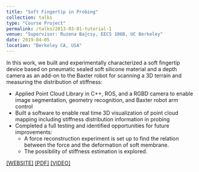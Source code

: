 ```yaml
---
title: "Soft Fingertip in Probing"
collection: talks
type: "Course Project"
permalink: /talks/2013-03-01-tutorial-1
venue: "Supervisor: Ruzena Bajcsy, EECS 106B, UC Berkeley"
date: 2019-04-05
location: "Berkeley CA, USA"
---
```


In this work, we built and experimentally characterized a soft fingertip device based on pneumatic sealed soft silicone material and a depth camera as an add-on to the Baxter robot for scanning a 3D terrain and measuring the distribution of stiffness:
* Applied Point Cloud Library in C++, ROS, and a RGBD camera to enable image segmentation, geometry recognition,
and Baxter robot arm control
* Built a software to enable real time 3D visualization of point cloud mapping including stiffness distribution information in probing
* Completed a full testing and identified opportunities for future improvements:
  * A force reconstruction experiment is set up to find the relation between the force and the deformation of soft membrane. 
  * The possibility of stiffness estimation is explored.<br/>
  
  
  
[[WEBSITE]](https://softfingertip.weebly.com) [[PDF]](http://YefanZhou.github.io/files/Soft_Fingertip_in_Probing.pdf) [[VIDEO]](https://www.youtube.com/playlist?list=PLWRI-5Ak19eUrtcS3Qgkj9K5kgUXBeuna)
